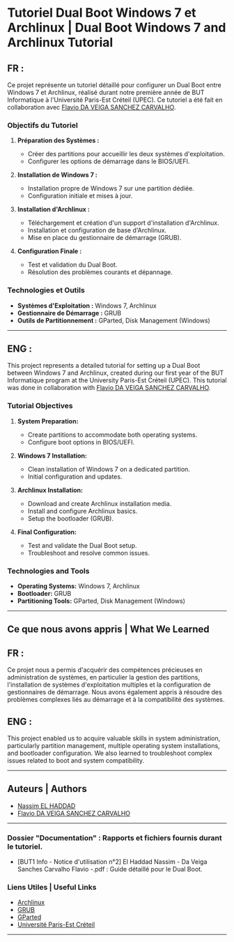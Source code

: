 # Tutoriel Dual Boot Windows 7 et Archlinux | Dual Boot Windows 7 and Archlinux Tutorial

## FR :

Ce projet représente un tutoriel détaillé pour configurer un Dual Boot entre Windows 7 et Archlinux, réalisé durant notre première année de BUT Informatique à l'Université Paris-Est Créteil (UPEC). Ce tutoriel a été fait en collaboration avec [Flavio DA VEIGA SANCHEZ CARVALHO](https://www.linkedin.com/in/fl%C3%A1vio-carvalho-b182b326b/).

### Objectifs du Tutoriel

1. **Préparation des Systèmes :**
   - Créer des partitions pour accueillir les deux systèmes d'exploitation.
   - Configurer les options de démarrage dans le BIOS/UEFI.

2. **Installation de Windows 7 :**
   - Installation propre de Windows 7 sur une partition dédiée.
   - Configuration initiale et mises à jour.

3. **Installation d'Archlinux :**
   - Téléchargement et création d'un support d'installation d'Archlinux.
   - Installation et configuration de base d'Archlinux.
   - Mise en place du gestionnaire de démarrage (GRUB).

4. **Configuration Finale :**
   - Test et validation du Dual Boot.
   - Résolution des problèmes courants et dépannage.

### Technologies et Outils

- **Systèmes d'Exploitation :** Windows 7, Archlinux
- **Gestionnaire de Démarrage :** GRUB
- **Outils de Partitionnement :** GParted, Disk Management (Windows)

---

## ENG :

This project represents a detailed tutorial for setting up a Dual Boot between Windows 7 and Archlinux, created during our first year of the BUT Informatique program at the University Paris-Est Créteil (UPEC). This tutorial was done in collaboration with [Flavio DA VEIGA SANCHEZ CARVALHO](https://www.linkedin.com/in/fl%C3%A1vio-carvalho-b182b326b/).

### Tutorial Objectives

1. **System Preparation:**
   - Create partitions to accommodate both operating systems.
   - Configure boot options in BIOS/UEFI.

2. **Windows 7 Installation:**
   - Clean installation of Windows 7 on a dedicated partition.
   - Initial configuration and updates.

3. **Archlinux Installation:**
   - Download and create Archlinux installation media.
   - Install and configure Archlinux basics.
   - Setup the bootloader (GRUB).

4. **Final Configuration:**
   - Test and validate the Dual Boot setup.
   - Troubleshoot and resolve common issues.

### Technologies and Tools

- **Operating Systems:** Windows 7, Archlinux
- **Bootloader:** GRUB
- **Partitioning Tools:** GParted, Disk Management (Windows)

---

## Ce que nous avons appris | What We Learned

## FR :

Ce projet nous a permis d'acquérir des compétences précieuses en administration de systèmes, en particulier la gestion des partitions, l'installation de systèmes d'exploitation multiples et la configuration de gestionnaires de démarrage. Nous avons également appris à résoudre des problèmes complexes liés au démarrage et à la compatibilité des systèmes.

## ENG :

This project enabled us to acquire valuable skills in system administration, particularly partition management, multiple operating system installations, and bootloader configuration. We also learned to troubleshoot complex issues related to boot and system compatibility.

---

## Auteurs | Authors

- [Nassim EL HADDAD](https://www.linkedin.com/in/nassim-elhaddad/)
- [Flavio DA VEIGA SANCHEZ CARVALHO](https://www.linkedin.com/in/fl%C3%A1vio-carvalho-b182b326b/)

---

### Dossier "Documentation" : Rapports et fichiers fournis durant le tutoriel.

- [BUT1 Info - Notice d'utilisation n°2] El Haddad Nassim - Da Veiga Sanches Carvalho Flavio -.pdf : Guide détaillé pour le Dual Boot.

### Liens Utiles | Useful Links

- [Archlinux](https://archlinux.org/)
- [GRUB](https://www.gnu.org/software/grub/)
- [GParted](https://gparted.org/)
- [Université Paris-Est Créteil](https://www.u-pec.fr/)

---

